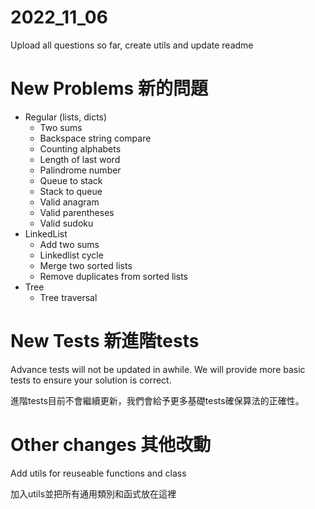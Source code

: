 # 2022_11_06
Upload all questions so far, create utils and update readme

# New Problems 新的問題
- Regular (lists, dicts)
    * Two sums
    * Backspace string compare
    * Counting alphabets
    * Length of last word
    * Palindrome number
    * Queue to stack
    * Stack to queue
    * Valid anagram
    * Valid parentheses
    * Valid sudoku
- LinkedList
    * Add two sums
    * Linkedlist cycle
    * Merge two sorted lists
    * Remove duplicates from sorted lists
- Tree
    * Tree traversal

# New Tests 新進階tests
Advance tests will not be updated in awhile. We will provide more basic tests to ensure your solution is correct.

進階tests目前不會繼續更新，我們會給予更多基礎tests確保算法的正確性。

# Other changes 其他改動
Add utils for reuseable functions and class

加入utils並把所有通用類別和函式放在這裡